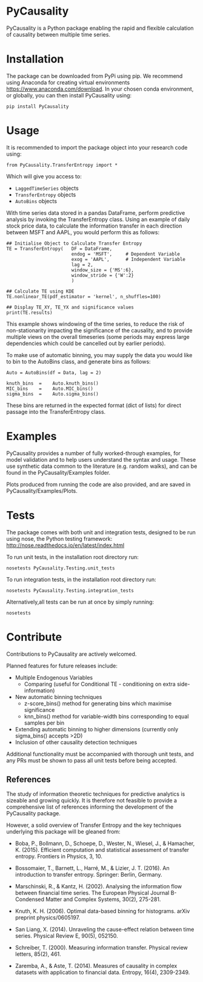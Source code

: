 # PyCausality

PyCausality is a Python package enabling the rapid and flexible calculation of causality between multiple time series.



# Installation

The package can be downloaded from PyPi using pip. We recommend using Anaconda for creating virtual environments https://www.anaconda.com/download. In your chosen conda environment, or globally, you can then install PyCausality using:

`pip install PyCausality`

# Usage

It is recommended to import the package object into your research code using:

`from PyCausality.TransferEntropy import *`

Which will give you access to:

- `LaggedTimeSeries` objects
- `TransferEntropy` objects
- `AutoBins` objects

With time series data stored in a pandas DataFrame, perform predictive analysis by invoking the TransferEntropy class. Using an example of daily stock price data, to calculate the information transfer in each direction between MSFT and AAPL, you would perform this as follows:

    ## Initialise Object to Calculate Transfer Entropy
    TE = TransferEntropy(   DF = DataFrame,
                            endog = 'MSFT',     # Dependent Variable
                            exog = 'AAPL',      # Independent Variable
                            lag = 2,
                            window_size = {'MS':6},
                            window_stride = {'W':2}
                            )

    ## Calculate TE using KDE
    TE.nonlinear_TE(pdf_estimator = 'kernel', n_shuffles=100)

    ## Display TE_XY, TE_YX and significance values
    print(TE.results)

This example shows windowing of the time series, to reduce the risk of non-stationarity impacting the significance of the causality, and to provide multiple views on the overall timeseries (some periods may express large dependencies which could be cancelled out by earlier periods). 

To make use of automatic binning, you may supply the data you would like to bin to the AutoBins class, and generate bins as follows:

    Auto = AutoBins(df = Data, lag = 2)

    knuth_bins  =    Auto.knuth_bins()
    MIC_bins    =    Auto.MIC_bins()
    sigma_bins  =    Auto.sigma_bins()
    


These bins are returned in the expected format (dict of lists) for direct passage into the TransferEntropy class.

# Examples

PyCausality provides a number of fully worked-through examples, for model validation and to help users understand the syntax and usage. These use synthetic data common to the literature (e.g. random walks), and can be found in the PyCausality/Examples folder.

Plots produced from running the code are also provided, and are saved in PyCausality/Examples/Plots.


# Tests

The package comes with both unit and integration tests, designed to be run using nose, the Python testing framework:  http://nose.readthedocs.io/en/latest/index.html 

To run unit tests, in the installation root directory run:

`nosetests PyCausality.Testing.unit_tests`

To run integration tests, in the installation root directory run:

`nosetests PyCausality.Testing.integration_tests`

Alternatively,all tests can be run at once by simply running:

`nosetests`


# Contribute

Contributions to PyCausality are actively welcomed. 

Planned features for future releases include:

- Multiple Endogenous Variables
    - Comparing (useful for Conditional TE - conditioning on extra side-information)
- New automatic binning techniques
    - z-score_bins() method for generating bins which maximise significance
    - knn_bins() method for variable-width bins corresponding to equal samples per bin
- Extending automatic binning to higher dimensions (currently only sigma_bins() accepts >2D)
- Inclusion of other causality detection  techniques

Additional functionality must be accompanied with thorough unit tests, and any PRs must be shown to pass all unit tests before being accepted.


## References

The study of information theoretic techniques for predictive analytics is sizeable and growing quickly. It is therefore not feasible to provide a comprehensive list of references informing the development of the PyCausality package. 

However, a solid overview of Transfer Entropy and the key techniques underlying this package will be gleaned from:

- Boba, P., Bollmann, D., Schoepe, D., Wester, N., Wiesel, J., & Hamacher, K. (2015). Efficient computation and statistical assessment of transfer entropy. Frontiers in Physics, 3, 10.


- Bossomaier, T., Barnett, L., Harré, M., & Lizier, J. T. (2016). An introduction to transfer entropy. Springer: Berlin, Germany.


- Marschinski, R., & Kantz, H. (2002). Analysing the information flow between financial time series. The European Physical Journal B-Condensed Matter and Complex Systems, 30(2), 275-281.

- Knuth, K. H. (2006). Optimal data-based binning for histograms. arXiv preprint physics/0605197.


- San Liang, X. (2014). Unraveling the cause-effect relation between time series. Physical Review E, 90(5), 052150.


- Schreiber, T. (2000). Measuring information transfer. Physical review letters, 85(2), 461.

- Zaremba, A., & Aste, T. (2014). Measures of causality in complex datasets with application to financial data. Entropy, 16(4), 2309-2349.